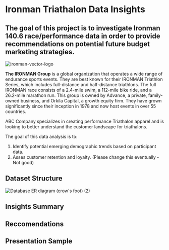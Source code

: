 # Ironman Triathalon Data Insights

## The goal of this project is to investigate Ironman 140.6 race/performance data in order to provide recommendations on potential future budget marketing strategies.
![ironman-vector-logo](https://github.com/user-attachments/assets/278813d3-4561-4c4e-93d2-ac2405195481)

**The IRONMAN Group** is a global organization that operates a wide range of endurance sports events. They are best known for their IRONMAN Triathlon Series, which includes full-distance and half-distance triathlons. The full IRONMAN race consists of a 2.4-mile swim, a 112-mile bike ride, and a 26.2-mile marathon run. This group is owned by Advance, a private, family-owned business, and Orkila Capital, a growth equity firm. They have grown significantly since their inception in 1978 and now host events in over 55 countries.

ABC Company specializes in creating performance Triathalon apparel and is looking to better understand the customer landscape for triathalons.

The goal of this data analysis is to:
1. Identify potential emerging demographic trends based on participant data.
2. Asses customer retention and loyalty.  (Please change this eventually - Not good)

## Dataset Structure
![Database ER diagram (crow's foot) (2)](https://github.com/user-attachments/assets/31da0771-93be-42cb-91b4-1c167e2d3e01)

## Insights Summary

## Reccomendations

## Presentation Sample
